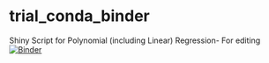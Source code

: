 # trial_conda_binder
Shiny Script for Polynomial (including Linear) Regression- For editing
[![Binder](https://mybinder.org/badge_logo.svg)](https://mybinder.org/v2/gh/Motilal-Uttarkabat/BSGP-7030.git/shiny-edit)
